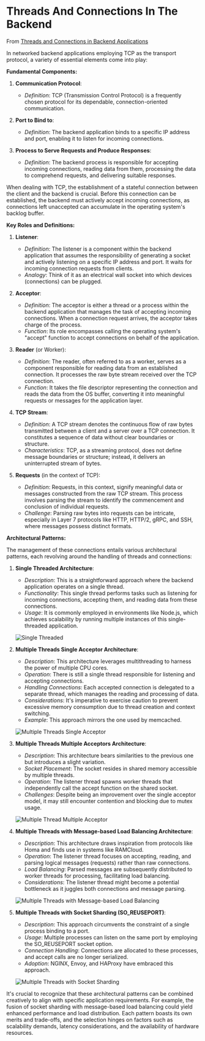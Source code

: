 # Threads And Connections In The Backend

From [Threads and Connections in Backend Applications](https://medium.com/@hnasr/threads-and-connections-in-backend-applications-a225eed3eddb)

In networked backend applications employing TCP as the transport protocol, a variety of essential elements come into play:

**Fundamental Components:**

1. **Communication Protocol**:

    - _Definition_: TCP (Transmission Control Protocol) is a frequently chosen protocol for its dependable, connection-oriented communication.

2. **Port to Bind to**:

    - _Definition_: The backend application binds to a specific IP address and port, enabling it to listen for incoming connections.

3. **Process to Serve Requests and Produce Responses**:
    - _Definition_: The backend process is responsible for accepting incoming connections, reading data from them, processing the data to comprehend requests, and delivering suitable responses.

When dealing with TCP, the establishment of a stateful connection between the client and the backend is crucial. Before this connection can be established, the backend must actively accept incoming connections, as connections left unaccepted can accumulate in the operating system's backlog buffer.

**Key Roles and Definitions:**

1. **Listener**:

    - _Definition_: The listener is a component within the backend application that assumes the responsibility of generating a socket and actively listening on a specific IP address and port. It waits for incoming connection requests from clients.
    - _Analogy_: Think of it as an electrical wall socket into which devices (connections) can be plugged.

2. **Acceptor**:

    - _Definition_: The acceptor is either a thread or a process within the backend application that manages the task of accepting incoming connections. When a connection request arrives, the acceptor takes charge of the process.
    - _Function_: Its role encompasses calling the operating system's "accept" function to accept connections on behalf of the application.

3. **Reader** (or Worker):

    - _Definition_: The reader, often referred to as a worker, serves as a component responsible for reading data from an established connection. It processes the raw byte stream received over the TCP connection.
    - _Function_: It takes the file descriptor representing the connection and reads the data from the OS buffer, converting it into meaningful requests or messages for the application layer.

4. **TCP Stream**:

    - _Definition_: A TCP stream denotes the continuous flow of raw bytes transmitted between a client and a server over a TCP connection. It constitutes a sequence of data without clear boundaries or structure.
    - _Characteristics_: TCP, as a streaming protocol, does not define message boundaries or structure; instead, it delivers an uninterrupted stream of bytes.

5. **Requests** (in the context of TCP):
    - _Definition_: Requests, in this context, signify meaningful data or messages constructed from the raw TCP stream. This process involves parsing the stream to identify the commencement and conclusion of individual requests.
    - _Challenge_: Parsing raw bytes into requests can be intricate, especially in Layer 7 protocols like HTTP, HTTP/2, gRPC, and SSH, where messages possess distinct formats.

**Architectural Patterns:**

The management of these connections entails various architectural patterns, each revolving around the handling of threads and connections:

1. **Single Threaded Architecture**:

    - _Description_: This is a straightforward approach where the backend application operates on a single thread.
    - _Functionality_: This single thread performs tasks such as listening for incoming connections, accepting them, and reading data from these connections.
    - _Usage_: It is commonly employed in environments like Node.js, which achieves scalability by running multiple instances of this single-threaded application.

    ![Single Threaded](threads-and-connections-in-the-backend/single-thread.png)

2. **Multiple Threads Single Acceptor Architecture**:

    - _Description_: This architecture leverages multithreading to harness the power of multiple CPU cores.
    - _Operation_: There is still a single thread responsible for listening and accepting connections.
    - _Handling Connections_: Each accepted connection is delegated to a separate thread, which manages the reading and processing of data.
    - _Considerations_: It's imperative to exercise caution to prevent excessive memory consumption due to thread creation and context switching.
    - _Example_: This approach mirrors the one used by memcached.

    ![Multiple Threads Single Acceptor](threads-and-connections-in-the-backend/multiple-threads-single-acceptor.png)

3. **Multiple Threads Multiple Acceptors Architecture**:

    - _Description_: This architecture bears similarities to the previous one but introduces a slight variation.
    - _Socket Placement_: The socket resides in shared memory accessible by multiple threads.
    - _Operation_: The listener thread spawns worker threads that independently call the accept function on the shared socket.
    - _Challenges_: Despite being an improvement over the single acceptor model, it may still encounter contention and blocking due to mutex usage.

    ![Multiple Thread Multiple Acceptor](threads-and-connections-in-the-backend/multiple-thread-multiple-acceptor.png)

4. **Multiple Threads with Message-based Load Balancing Architecture**:

    - _Description_: This architecture draws inspiration from protocols like Homa and finds use in systems like RAMCloud.
    - _Operation_: The listener thread focuses on accepting, reading, and parsing logical messages (requests) rather than raw connections.
    - _Load Balancing_: Parsed messages are subsequently distributed to worker threads for processing, facilitating load balancing.
    - _Considerations_: The listener thread might become a potential bottleneck as it juggles both connections and message parsing.

    ![Multiple Threads with Message-based Load Balancing](threads-and-connections-in-the-backend/multiple-threads-with-message-based-load-balancing.png)

5. **Multiple Threads with Socket Sharding (SO_REUSEPORT)**:

    - _Description_: This approach circumvents the constraint of a single process binding to a port.
    - _Usage_: Multiple processes can listen on the same port by employing the SO_REUSEPORT socket option.
    - _Connection Handling_: Connections are allocated to these processes, and accept calls are no longer serialized.
    - _Adoption_: NGINX, Envoy, and HAProxy have embraced this approach.

    ![Multiple Threads with Socket Sharding](threads-and-connections-in-the-backend/multiple-threads-with-socket-sharding.png)

It's crucial to recognize that these architectural patterns can be combined creatively to align with specific application requirements. For example, the fusion of socket sharding with message-based load balancing could yield enhanced performance and load distribution. Each pattern boasts its own merits and trade-offs, and the selection hinges on factors such as scalability demands, latency considerations, and the availability of hardware resources.
